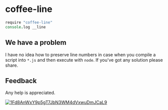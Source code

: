 # coffee-line
```coffee
require "coffee-line"
console.log __line
```
## We have a problem
I have no idea how to preserve line numbers in case when you compile a script into `*.js` and then execute with `node`. If you've got any solution please share.

## Feedback
Any help is appreciated. 

[![1Fd8AnWxY9p5gT7JbN3WM4dVxwuDmJCaL9](https://blockchain.info//Resources/buttons/donate_64.png)](https://blockchain.info/address/1Fd8AnWxY9p5gT7JbN3WM4dVxwuDmJCaL9)

